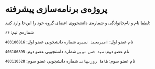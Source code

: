 # پروژه‌ی برنامه‌سازی پیشرفته
لطفا نام و نام‌خانوادگی و شماره‌ی دانشجووی اعضای گروه خود را این‌جا وارد کنید:

شماره‌ی تیم: `۶۴`

نام عضو اول: `امیرمحمد نصیری`
شماره دانشجویی عضو اول: `403106816`

نام عضو دوم: `سید حسن نوین`
شماره دانشجویی عضو دوم: `403106895`

نام عضو سوم: `طاها روزبهانی`
شماره دانشجویی عضو سوم: `403110528`
